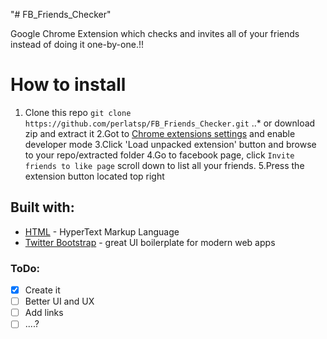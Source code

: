 "# FB_Friends_Checker" 


Google Chrome Extension which checks and invites all of your friends instead of doing it one-by-one.!!


# How to install
1. Clone this repo `git clone https://github.com/perlatsp/FB_Friends_Checker.git` 
..* or download zip and extract it
2.Got to [Chrome extensions settings](chrome://extensions/) and enable developer mode
3.Click  'Load unpacked extension' button and browse to your repo/extracted folder
4.Go to facebook page, click `Invite friends to like page` scroll down to list all your friends.
5.Press the extension button located top right

## Built with: 
* [HTML](https://en.wikipedia.org/wiki/HTML) - HyperText Markup Language 
* [Twitter Bootstrap](http://getbootstrap.com) - great UI boilerplate for modern web apps


### ToDo:
- [x] Create it
- [ ] Better UI and UX
- [ ] Add links
- [ ] ....?